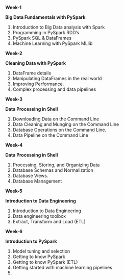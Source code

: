 
**Week-1**

**Big Data Fundamentals with PySpark**

<ol>
<li>Introduction to Big Data analysis with Spark</li>
<li>Programming in PySpark RDD’s</li>
<li>PySpark SQL & DataFrames</li>
<li>Machine Learning with PySpark MLlib</li>
</ol>

**Week-2**

**Cleaning Data with PySpark**

<ol>
<li>DataFrame details</li>
<li>Manipulating DataFrames in the real world</li>
<li>Improving Performance.</li>
<li>Complex processing and data pipelines</li>
</ol>

**Week-3**

**Data Processing in Shell**

<ol>
<li>Downloading Data on the Command Line</li>
<li>Data Cleaning and Munging on the Command Line</li>
<li>Database Operations on the Command Line.</li>
<li>Data Pipeline on the Command Line</li>
</ol>

**Week-4**

**Data Processing in Shell**

<ol>
<li>Processing, Storing, and Organizing Data</li>
<li>Database Schemas and Normalization</li>
<li>Database Views.</li>
<li>Database Management</li>
</ol>

**Week-5**

**Introduction to Data Engineering**

<ol>
<li>Introduction to Data Engineering</li>
<li>Data engineering toolbox</li>
<li>Extract, Transform and Load (ETL)</li>

</ol>

**Week-6**

**Introduction to PySpark**

<ol>
<li>Model tuning and selection</li>
<li>Getting to know PySpark</li>
<li>Getting to know PySpark (ETL)</li>
<li>Getting started with machine learning pipelines<li>

</ol>
